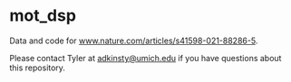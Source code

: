 # mot_dsp

Data and code for www.nature.com/articles/s41598-021-88286-5. 

Please contact Tyler at adkinsty@umich.edu if you have questions about this repository.
